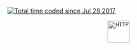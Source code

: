 <a href="https://wakatime.com/@1dfca6a0-6e7c-404c-883b-d2df2a2afc7f"><img src="https://wakatime.com/badge/user/1dfca6a0-6e7c-404c-883b-d2df2a2afc7f.svg" alt="Total time coded since Jul 28 2017" /></a>


<div align="center">
	<code><img width="50" src="[https://user-images.githubusercontent.com/25181517/192107854-765620d7-f909-4953-a6da-36e1ef69eea6.png](https://camo.githubusercontent.com/6010a85175edf5787bba645d2bdad7ec26f41aafce3f5a59569352de55deed74/68747470733a2f2f696d672e736869656c64732e696f2f62616467652f2d48544d4c352d4533344632363f7374796c653d666c61742d737175617265266c6f676f3d68746d6c35266c6f676f436f6c6f723d7768697465)" alt="HTTP" title="HTTP"/></code>
</div>

##
